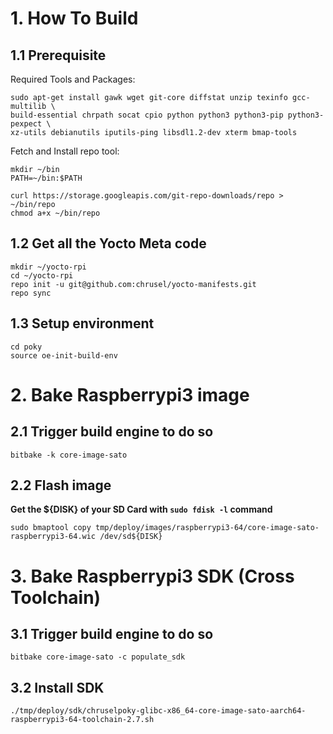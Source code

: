 # 1. How To Build

## 1.1 Prerequisite

Required Tools and Packages:

    sudo apt-get install gawk wget git-core diffstat unzip texinfo gcc-multilib \
    build-essential chrpath socat cpio python python3 python3-pip python3-pexpect \
    xz-utils debianutils iputils-ping libsdl1.2-dev xterm bmap-tools

Fetch and Install repo tool:

    mkdir ~/bin
    PATH=~/bin:$PATH

    curl https://storage.googleapis.com/git-repo-downloads/repo > ~/bin/repo
    chmod a+x ~/bin/repo

## 1.2 Get all the Yocto Meta code

    mkdir ~/yocto-rpi
    cd ~/yocto-rpi
    repo init -u git@github.com:chrusel/yocto-manifests.git
    repo sync

## 1.3 Setup environment

    cd poky
    source oe-init-build-env

# 2. Bake Raspberrypi3 image

## 2.1 Trigger build engine to do so

    bitbake -k core-image-sato

## 2.2 Flash image

**Get the ${DISK} of your SD Card with `sudo fdisk -l` command**

    sudo bmaptool copy tmp/deploy/images/raspberrypi3-64/core-image-sato-raspberrypi3-64.wic /dev/sd${DISK}

# 3. Bake Raspberrypi3 SDK (Cross Toolchain)

## 3.1 Trigger build engine to do so

    bitbake core-image-sato -c populate_sdk

## 3.2 Install SDK

    ./tmp/deploy/sdk/chruselpoky-glibc-x86_64-core-image-sato-aarch64-raspberrypi3-64-toolchain-2.7.sh

